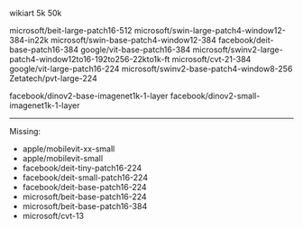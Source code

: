 wikiart 5k 50k


microsoft/beit-large-patch16-512
microsoft/swin-large-patch4-window12-384-in22k
microsoft/swin-base-patch4-window12-384
facebook/deit-base-patch16-384
google/vit-base-patch16-384
microsoft/swinv2-large-patch4-window12to16-192to256-22kto1k-ft
microsoft/cvt-21-384
google/vit-large-patch16-224
microsoft/swinv2-base-patch4-window8-256
Zetatech/pvt-large-224

facebook/dinov2-base-imagenet1k-1-layer
facebook/dinov2-small-imagenet1k-1-layer

----
Missing:
- apple/mobilevit-xx-small
- apple/mobilevit-small
- facebook/deit-tiny-patch16-224
- facebook/deit-small-patch16-224
- facebook/deit-base-patch16-224
- microsoft/beit-base-patch16-224
- microsoft/beit-base-patch16-384
- microsoft/cvt-13
